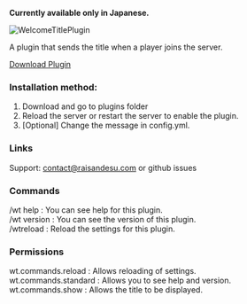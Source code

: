 <strong>Currently available only in Japanese.</strong>

![WelcomeTitlePlugin](https://user-images.githubusercontent.com/89285532/216763298-78a36ac5-72c2-4dc6-800f-8bda5b110460.png)

A plugin that sends the title when a player joins the server.

[Download Plugin](https://www.spigotmc.org/resources/welcometitleplugin.107816/download?version=484721)

### Installation method:
1. Download and go to plugins folder
2. Reload the server or restart the server to enable the plugin.
3. [Optional] Change the message in config.yml.

### Links
Support: contact@raisandesu.com or github issues

### Commands
/wt help : You can see help for this plugin.<br>
/wt version : You can see the version of this plugin.<br>
/wtreload : Reload the settings for this plugin.

### Permissions
wt.commands.reload : Allows reloading of settings.<br>
wt.commands.standard : Allows you to see help and version.<br>
wt.commands.show : Allows the title to be displayed.
